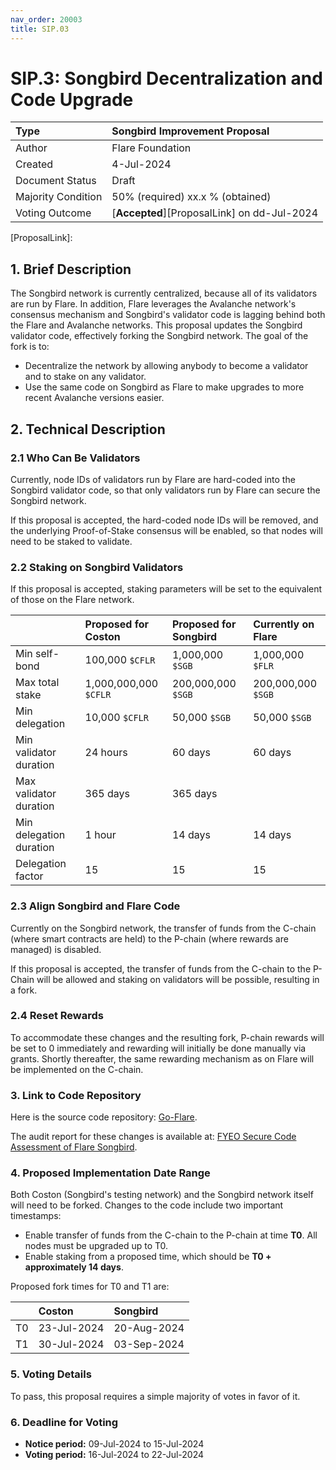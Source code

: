 ```yaml
---
nav_order: 20003
title: SIP.03
---
```


# SIP.3: Songbird Decentralization and Code Upgrade

| Type               | Songbird Improvement Proposal               |
| :----------------- | :------------------------------------------ |
| Author             | Flare Foundation                            |
| Created            | 4-Jul-2024                                  |
| Document Status    | Draft                                 |
| Majority Condition | 50% (required) xx.x % (obtained)            |
| Voting Outcome     | [**Accepted**][ProposalLink] on dd-Jul-2024 |

<!--Update Status to Final, Majority Condition obtained, Voting Outcome, and date.-->

[ProposalLink]:
<!--Add link-->

## 1. Brief Description

The Songbird network is currently centralized, because all of its validators are run by Flare.
In addition, Flare leverages the Avalanche network's consensus mechanism and Songbird's validator code is lagging behind both the Flare and Avalanche networks.
This proposal updates the Songbird validator code, effectively forking the Songbird network.
The goal of the fork is to:

* Decentralize the network by allowing anybody to become a validator and to stake on any validator.
* Use the same code on Songbird as Flare to make upgrades to more recent Avalanche versions easier.

## 2. Technical Description

### 2.1 Who Can Be Validators

Currently, node IDs of validators run by Flare are hard-coded into the Songbird validator code, so that only validators run by Flare can secure the Songbird network.

If this proposal is accepted, the hard-coded node IDs will be removed, and the underlying Proof-of-Stake consensus will be enabled, so that nodes will need to be staked to validate.

### 2.2 Staking on Songbird Validators

If this proposal is accepted, staking parameters will be set to the equivalent of those on the Flare network.

|                         | Proposed for Coston   | Proposed for Songbird | Currently on Flare    |
| :---------------------- | :-------------------- | :-------------------- | :-------------------- |
| Min self-bond           | 100,000 `$CFLR`       | 1,000,000 `$SGB`      | 1,000,000 `$FLR`      |
| Max total stake         | 1,000,000,000 `$CFLR` | 200,000,000 `$SGB`    | 200,000,000 `$SGB`    |
| Min delegation          | 10,000 `$CFLR`        | 50,000 `$SGB`         | 50,000 `$SGB`         |
| Min validator duration  | 24 hours              | 60 days               | 60 days               |
| Max validator duration  | 365 days              | 365 days              |                       |
| Min delegation duration | 1 hour                | 14 days               | 14 days               |
| Delegation factor       | 15                    | 15                    | 15                    |

<!--Question: [FIP.05](https://proposals.flare.network/FIP/FIP_5.html) does not give a maximum validator duration. Do we have one for Flare? What is it? Is it also 365 days? I [asked Marko](https://flarenetworks.slack.com/archives/C02NURDPAQZ/p1720166986299229) July 5.-->

### 2.3 Align Songbird and Flare Code

Currently on the Songbird network, the transfer of funds from the C-chain (where smart contracts are held) to the P-chain (where rewards are managed) is disabled.

If this proposal is accepted, the transfer of funds from the C-chain to the P-Chain will be allowed and staking on validators will be possible, resulting in a fork.

### 2.4 Reset Rewards

To accommodate these changes and the resulting fork, P-chain rewards will be set to 0 immediately and rewarding will initially be done manually via grants.
Shortly thereafter, the same rewarding mechanism as on Flare will be implemented on the C-chain.

### 3. Link to Code Repository

Here is the source code repository: [Go-Flare](https://github.com/flare-foundation/go-flare/tree/songbird-support).

The audit report for these changes is available at: [FYEO Secure Code Assessment of Flare Songbird](https://x.com/goFYEO/status/1792599813743161479).

<!--Add this to our Security Audit page? (It's not there yet. Check with Luka.)-->

### 4. Proposed Implementation Date Range

Both Coston (Songbird's testing network) and the Songbird network itself will need to be forked.
Changes to the code include two important timestamps:

* Enable transfer of funds from the C-chain to the P-chain at time **T0**. All nodes must be upgraded up to T0.
* Enable staking from a proposed time, which should be **T0 + approximately 14 days**.

Proposed fork times for T0 and T1 are:

|        | Coston      | Songbird    |
| :----- | :---------- | :---------- |
| T0     | 23-Jul-2024 | 20-Aug-2024 |
| T1     | 30-Jul-2024 | 03-Sep-2024 |

<!--Check with Marko and update dates above and below when we publish: Monday EOD to publish?-->

### 5. Voting Details

To pass, this proposal requires a simple majority of votes in favor of it.

### 6. Deadline for Voting

* **Notice period:** 09-Jul-2024 to 15-Jul-2024
* **Voting period:** 16-Jul-2024 to 22-Jul-2024

<!--Update the repo index page. When do I do that? Right after we publish?-->
